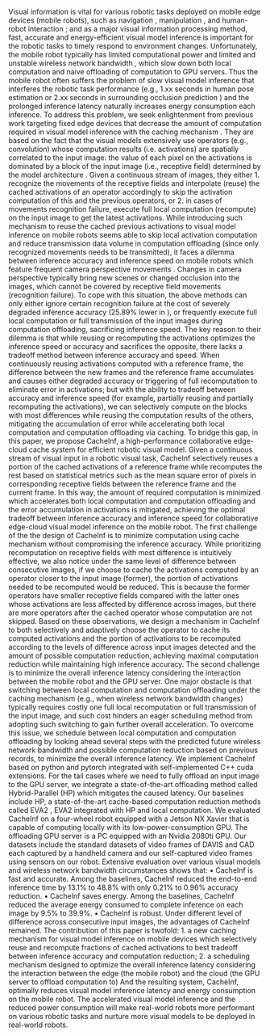 Visual information is vital for various robotic tasks deployed on mobile edge devices (mobile robots), such as navigation , manipulation , and human-robot interaction ; and as a major visual information processing method, fast, accurate and energy-efficient visual model inference is important for the robotic tasks to timely respond to environment changes. Unfortunately, the mobile robot typically has limited computational power and limited and unstable wireless network bandwidth , which slow down both local computation and naive offloading of computation to GPU servers. Thus the mobile robot often suffers the problem of slow visual model inference that interferes the robotic task performance (e.g., 1.xx seconds in human pose estimation  or 2.xx seconds in surrounding occlusion prediction ) and the prolonged inference latency naturally increases energy consumption each inference.
To address this problem, we seek enlightenment from previous work targeting fixed edge devices that decrease the amount of computation required in visual model inference with the caching mechanism . They are based on the fact that the visual models extensively use operators (e.g., convolution) whose computation results (i.e. activations) are spatially correlated to the input image: the value of each pixel on the activations is dominated by a block of the input image (i.e., receptive field) determined by the model architecture . Given a continuous stream of images, they either 1. recognize the movements of the receptive fields and interpolate (reuse) the cached activations of an operator accordingly to skip the activation computation of this and the previous operators, or 2. in cases of movements recognition failure, execute full local computation (recompute) on the input image to get the latest activations.
While introducing such mechanism to reuse the cached previous activations to visual model inference on mobile robots seems able to skip local activation computation and reduce transmission data volume in computation offloading (since only recognized movements needs to be transmitted), it faces a dilemma between inference accuracy and inference speed on mobile robots which feature frequent camera perspective movements . Changes in camera perspective typically bring new scenes or changed occlusion into the images, which cannot be covered by receptive field movements (recognition failure). To cope with this situation, the above methods can only either ignore certain recognition failure at the cost of severely degraded inference accuracy (25.89% lower in ), or frequently execute full local computation or full transmission of the input images during computation offloading, sacrificing inference speed.
The key reason to their dilemma is that while reusing or recomputing the activations optimizes the inference speed or accuracy and sacrifices the opposite, there lacks a tradeoff method between inference accuracy and speed. When continuously reusing activations computed with a reference frame, the difference between the new frames and the reference frame accumulates and causes either degraded accuracy or triggering of full recomputation to eliminate error in activations; but with the ability to tradeoff between accuracy and inference speed (for example, partially reusing and partially recomputing the activations), we can selectively compute on the blocks with most differences while reusing the computation results of the others, mitigating the accumulation of error while accelerating both local computation and computation offloading via caching.
To bridge this gap, in this paper, we propose CacheInf, a high-performance collaborative edge-cloud cache system for efficient robotic visual model. Given a continuous stream of visual input in a robotic visual task, CacheInf selectively reuses a portion of the cached activations of a reference frame while recomputes the rest based on statistical metrics such as the mean square error of pixels in corresponding receptive fields between the reference frame and the current frame. In this way, the amount of required computation is minimized which accelerates both local computation and computation offloading and the error accumulation in activations is mitigated, achieving the optimal tradeoff between inference accuracy and inference speed for collaborative edge-cloud visual model inference on the mobile robot.
The first challenge of the the design of CacheInf is to minimize computation using cache mechanism without compromising the inference accuracy. While prioritizing recomputation on receptive fields with most difference is intuitively effective, we also notice under the same level of difference between consecutive images, if we choose to cache the activations computed by an operator closer to the input image (former), the portion of activations needed to be recomputed would be reduced. This is because the former operators have smaller receptive fields compared with the latter ones whose activations are less affected by difference across images, but there are more operators after the cached operator whose computation are not skipped. Based on these observations, we design a mechanism in CacheInf to both selectively and adaptively choose the operator to cache its computed activations and the portion of activations to be recomputed according to the levels of difference across input images detected and the amount of possible computation reduction, achieving maximal computation reduction while maintaining high inference accuracy.
The second challenge is to minimize the overall inference latency considering the interaction between the mobile robot and the GPU server. One major obstacle is that switching between local computation and computation offloading under the caching mechanism (e.g., when wireless network bandwidth changes) typically requires costly one full local recomputation or full transmission of the input image, and such cost hinders an eager scheduling method from adopting such switching to gain further overall acceleration. To overcome this issue, we schedule between local computation and computation offloading by looking ahead several steps with the predicted future wireless network bandwidth and possible computation reduction based on previous records, to minimize the overall inference latency.
We implement CacheInf based on python and pytorch integrated with self-implemented C++ cuda extensions. For the tail cases where we need to fully offload an input image to the GPU server, we integrate a state-of-the-art offloading method called Hybrid-Parallel (HP)  which mitigates the caused latency. Our baselines include HP, a state-of-the-art cache-based computation reduction methods called EVA2 , EVA2 integrated with HP and local computation. We evaluated CacheInf on a four-wheel robot equipped with a Jetson NX Xavier  that is capable of computing locally with its low-power-consumption GPU. The offloading GPU server is a PC equipped with an Nvidia 2080ti GPU. Our datasets include the standard datasets of video frames of DAVIS  and CAD  each captured by a handheld camera and our self-captured video frames using sensors on our robot. Extensive evaluation over various visual models  and wireless network bandwidth circumstances shows that:
• CacheInf is fast and accurate. Among the baselines, CacheInf reduced the end-to-end inference time by 13.1% to 48.8% with only 0.21% to 0.96% accuracy reduction.
• CacheInf saves energy. Among the baselines, CacheInf reduced the average energy consumed to complete inference on each image by 9.5% to 39.9%.
• CacheInf is robust. Under different level of difference across consecutive input images, the advantages of CacheInf remained.
The contribution of this paper is twofold: 1. a new caching mechanism for visual model inference on mobile devices which selectively reuse and recompute fractions of cached activations to best tradeoff between inference accuracy and computation reduction; 2. a scheduling mechanism designed to optimize the overall inference latency considering the interaction between the edge (the mobile robot) and the cloud (the GPU server to offload computation to) And the resulting system, CacheInf, optimally reduces visual model inference latency and energy consumption on the mobile robot. The accelerated visual model inference and the reduced power consumption will make real-world robots more performant on various robotic tasks and nurture more visual models to be deployed in real-world robots.